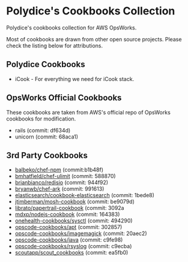 Polydice's Cookbooks Collection
=========

Polydice's cookbooks collection for AWS OpsWorks.

Most of cookbooks are drawn from other open source projects. Please check the listing below for attributions.

## Polydice Cookbooks

* iCook - For everything we need for iCook stack.

## OpsWorks Official Cookbooks

These cookbooks are taken from AWS's official repo of OpsWorks cookbooks for modification.

* rails (commit: df634d)
* unicorn (commit: 68aca1)

## 3rd Party Cookbooks

* [balbeko/chef-npm](https://github.com/balbeko/chef-npm) (commit:b1b48f)
* [bmhatfield/chef-ulimit](https://github.com/bmhatfield/chef-ulimit) (commit: 588870)
* [brianbianco/redisio](https://github.com/brianbianco/redisio) (commit: 944f92)
* [bryanwb/chef-ark](https://github.com/bryanwb/chef-ark) (commit: 991613)
* [elasticsearch/cookbook-elasticsearch](https://github.com/elasticsearch/cookbook-elasticsearch) (commit: 1bede8)
* [jtimberman/mosh-cookbook](https://github.com/jtimberman/mosh-cookbook) (commit: be9079d)
* [librato/papertrail-cookbook](https://github.com/librato/papertrail-cookbook) (commit: 3092a
* [mdxp/nodejs-cookbook](https://github.com/mdxp/nodejs-cookbook) (commit: 164383)
* [onehealth-cookbooks/sysctl](https://github.com/onehealth-cookbooks/sysctl) (commit: 494290)
* [opscode-cookbooks/apt](https://github.com/opscode-cookbooks/apt) (commit: 302857)
* [opscode-cookbooks/imagemagick](https://github.com/opscode-cookbooks/imagemagick) (commit: 20aec2)
* [opscode-cookbooks/java](https://github.com/opscode-cookbooks/java) (commit: c9fe98)
* [opscode-cookbooks/rsyslog](https://github.com/opscode-cookbooks/rsyslog) (commit: c9ecba)
* [scoutapp/scout_cookbooks](https://github.com/scoutapp/scout_cookbooks) (commit: ea5fb0)
